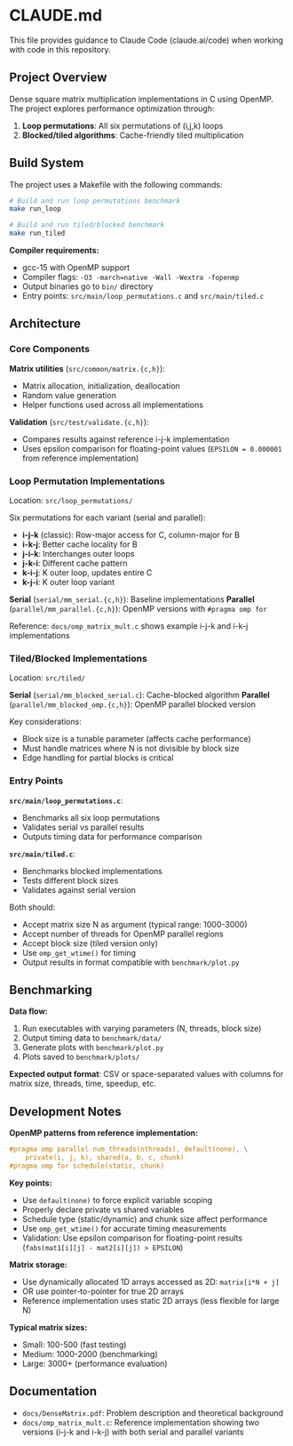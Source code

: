 # CLAUDE.md

This file provides guidance to Claude Code (claude.ai/code) when working with code in this repository.

## Project Overview

Dense square matrix multiplication implementations in C using OpenMP. The project explores performance optimization through:

1. **Loop permutations**: All six permutations of (i,j,k) loops
2. **Blocked/tiled algorithms**: Cache-friendly tiled multiplication

## Build System

The project uses a Makefile with the following commands:

```bash
# Build and run loop permutations benchmark
make run_loop

# Build and run tiled/blocked benchmark
make run_tiled
```

**Compiler requirements:**

- gcc-15 with OpenMP support
- Compiler flags: `-O3 -march=native -Wall -Wextra -fopenmp`
- Output binaries go to `bin/` directory
- Entry points: `src/main/loop_permutations.c` and `src/main/tiled.c`

## Architecture

### Core Components

**Matrix utilities** (`src/common/matrix.{c,h}`):

- Matrix allocation, initialization, deallocation
- Random value generation
- Helper functions used across all implementations

**Validation** (`src/test/validate.{c,h}`):

- Compares results against reference i-j-k implementation
- Uses epsilon comparison for floating-point values (`EPSILON = 0.000001` from reference implementation)

### Loop Permutation Implementations

Location: `src/loop_permutations/`

Six permutations for each variant (serial and parallel):

- **i-j-k** (classic): Row-major access for C, column-major for B
- **i-k-j**: Better cache locality for B
- **j-i-k**: Interchanges outer loops
- **j-k-i**: Different cache pattern
- **k-i-j**: K outer loop, updates entire C
- **k-j-i**: K outer loop variant

**Serial** (`serial/mm_serial.{c,h}`): Baseline implementations
**Parallel** (`parallel/mm_parallel.{c,h}`): OpenMP versions with `#pragma omp for`

Reference: `docs/omp_matrix_mult.c` shows example i-j-k and i-k-j implementations

### Tiled/Blocked Implementations

Location: `src/tiled/`

**Serial** (`serial/mm_blocked_serial.c`): Cache-blocked algorithm
**Parallel** (`parallel/mm_blocked_omp.{c,h}`): OpenMP parallel blocked version

Key considerations:

- Block size is a tunable parameter (affects cache performance)
- Must handle matrices where N is not divisible by block size
- Edge handling for partial blocks is critical

### Entry Points

**`src/main/loop_permutations.c`**:

- Benchmarks all six loop permutations
- Validates serial vs parallel results
- Outputs timing data for performance comparison

**`src/main/tiled.c`**:

- Benchmarks blocked implementations
- Tests different block sizes
- Validates against serial version

Both should:

- Accept matrix size N as argument (typical range: 1000-3000)
- Accept number of threads for OpenMP parallel regions
- Accept block size (tiled version only)
- Use `omp_get_wtime()` for timing
- Output results in format compatible with `benchmark/plot.py`

## Benchmarking

**Data flow:**

1. Run executables with varying parameters (N, threads, block size)
2. Output timing data to `benchmark/data/`
3. Generate plots with `benchmark/plot.py`
4. Plots saved to `benchmark/plots/`

**Expected output format**: CSV or space-separated values with columns for matrix size, threads, time, speedup, etc.

## Development Notes

**OpenMP patterns from reference implementation:**

```c
#pragma omp parallel num_threads(nthreads), default(none), \
    private(i, j, k), shared(a, b, c, chunk)
#pragma omp for schedule(static, chunk)
```

**Key points:**

- Use `default(none)` to force explicit variable scoping
- Properly declare private vs shared variables
- Schedule type (static/dynamic) and chunk size affect performance
- Use `omp_get_wtime()` for accurate timing measurements
- Validation: Use epsilon comparison for floating-point results (`fabs(mat1[i][j] - mat2[i][j]) > EPSILON`)

**Matrix storage:**

- Use dynamically allocated 1D arrays accessed as 2D: `matrix[i*N + j]`
- OR use pointer-to-pointer for true 2D arrays
- Reference implementation uses static 2D arrays (less flexible for large N)

**Typical matrix sizes:**

- Small: 100-500 (fast testing)
- Medium: 1000-2000 (benchmarking)
- Large: 3000+ (performance evaluation)

## Documentation

- `docs/DenseMatrix.pdf`: Problem description and theoretical background
- `docs/omp_matrix_mult.c`: Reference implementation showing two versions (i-j-k and i-k-j) with both serial and parallel variants
